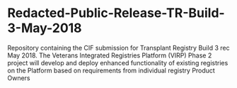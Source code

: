 # Redacted-Public-Release-TR-Build-3-May-2018
Repository containing the CIF submission for Transplant Registry Build 3 rec May 2018.
The Veterans Integrated Registries Platform (VIRP) Phase 2 project will develop and deploy enhanced functionality of existing registries on the Platform based on requirements from individual registry Product Owners